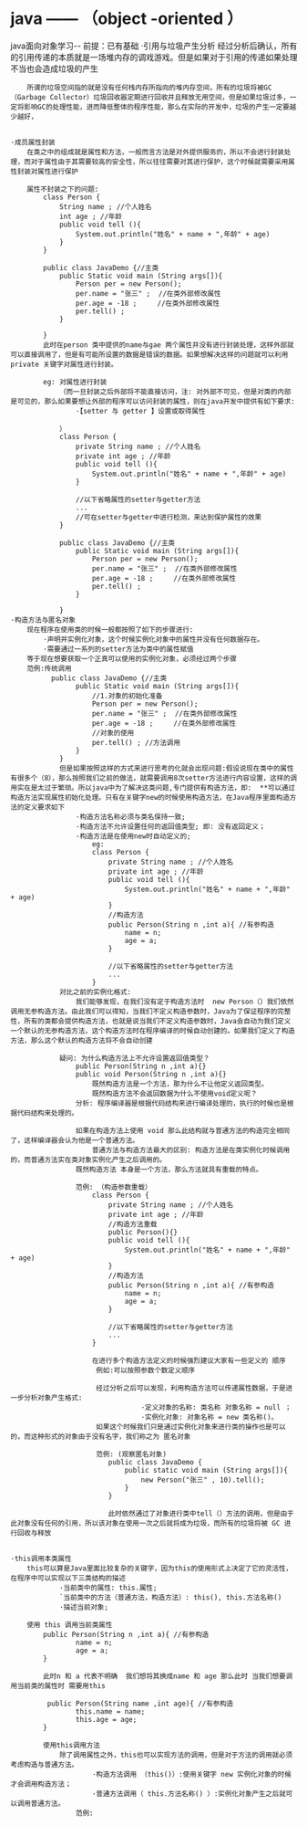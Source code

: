 # java —— （object -oriented ）
java面向对象学习--  前提：已有基础
    ·引用与垃圾产生分析 
        经过分析后确认，所有的引用传递的本质就是一场堆内存的调戏游戏。但是如果对于引用的传递如果处理不当也会造成垃圾的产生

        所谓的垃圾空间指的就是没有任何栈内存所指向的堆内存空间，所有的垃圾将被GC（Garbage Collector）垃圾回收器定期进行回收并且释放无用空间，但是如果垃圾过多，一定将影响GC的处理性能，进而降低整体的程序性能，那么在实际的开发中，垃圾的产生一定要越少越好， 


    ·成员属性封装
        在类之中的组成就是属性和方法，一般而言方法是对外提供服务的，所以不会进行封装处理，而对于属性由于其需要较高的安全性，所以往往需要对其进行保护，这个时候就需要采用属性封装对属性进行保护

        属性不封装之下的问题:
            class Person {
                String name ; //个人姓名
                int age ; //年龄
                public void tell (){
                    System.out.println("姓名" + name + ",年龄" + age) 
                }
            }

            public class JavaDemo {//主类
                public Static void main (String args[]){
                    Person per = new Person();
                    per.name = "张三" ;  //在类外部修改属性
                    per.age = -18 ;     //在类外部修改属性
                    per.tell() ;
                }

            }
            此时在person 类中提供的name与gae 两个属性并没有进行封装处理，这样外部就可以直接调用了，但是有可能所设置的数据是错误的数据。如果想解决这样的问题就可以利用 private 关键字对属性进行封装。 

            eg: 对属性进行封装
                （而一旦封装之后外部将不能直接访问，注: 对外部不可见，但是对类的内部是可见的，那么如果要想让外部的程序可以访问封装的属性，则在java开发中提供有如下要求:
                    ·【setter 与 getter 】设置或取得属性

                ）
                class Person {
                    private String name ; //个人姓名
                    private int age ; //年龄
                    public void tell (){
                        System.out.println("姓名" + name + ",年龄" + age) 
                    }

                    //以下省略属性的setter与getter方法
                    ...
                    //可在setter与getter中进行检测，来达到保护属性的效果
                }

                public class JavaDemo {//主类
                    public Static void main (String args[]){
                        Person per = new Person();
                        per.name = "张三" ;  //在类外部修改属性
                        per.age = -18 ;     //在类外部修改属性
                        per.tell() ;
                    }

                }
    ·构造方法与匿名对象
        现在程序在使用类的时候一般都按照了如下的步骤进行:
            ·声明并实例化对象，这个时候实例化对象中的属性并没有任何数据存在。
            ·需要通过一系列的setter方法为类中的属性赋值
        等于现在想要获取一个正真可以使用的实例化对象，必须经过两个步骤
        范例:传统调用
              public class JavaDemo {//主类
                    public Static void main (String args[]){
                        //1.对象的初始化准备
                        Person per = new Person();
                        per.name = "张三" ;  //在类外部修改属性
                        per.age = -18 ;     //在类外部修改属性
                        //对象的使用
                        per.tell() ; //方法调用
                    }
                } 
                但是如果按照这样的方式来进行思考的化就会出现问题:假设说现在类中的属性有很多个（8），那么按照我们之前的做法，就需要调用8次setter方法进行内容设置，这样的调用实在是太过于繁琐。所以java中为了解决这类问题,专门提供有构造方法，即:  **可以通过构造方法实现属性初始化处理。只有在关键字new的时候使用构造方法，在Java程序里面构造方法的定义要求如下
                    ·构造方法名称必须与类名保持一致;
                    ·构造方法不允许设置任何的返回值类型; 即: 没有返回定义；
                    ·构造方法是在使用new时自动定义的;
                        eg: 
                        class Person {
                            private String name ; //个人姓名
                            private int age ; //年龄
                            public void tell (){
                                System.out.println("姓名" + name + ",年龄" + age) 
                            }
                            //构造方法
                            public Person(String n ,int a){ //有参构造
                                name = n;
                                age = a;
                            }

                            //以下省略属性的setter与getter方法
                            ...
                        }
                对比之前的实例化格式:
                    我们能够发现，在我们没有定于构造方法时  new Person（）我们依然调用无参构造方法。由此我们可以得知，当我们不定义构造参数时，Java为了保证程序的完整性，所有的类都会提供构造方法，也就是说当我们不定义构造参数时，Java会自动为我们定义一个默认的无参构造方法，这个构造方法时在程序编译的时候自动创建的。如果我们定义了构造方法，那么这个默认的构造方法将不会自动创建

                疑问: 为什么构造方法上不允许设置返回值类型？
                    public Person(String n ,int a){}
                    public void Person(String n ,int a){} 
                        既然构造方法是一个方法，那为什么不让他定义返回类型。
                        既然构造方法不会返回数据为什么不使用void定义呢？
                    分析: 程序编译器是根据代码结构来进行编译处理的，执行的时候也是根据代码结构来处理的。

                    如果在构造方法上使用 void 那么此结构就与普通方法的构造完全相同了，这样编译器会认为他是一个普通方法。
                        普通方法与构造方法最大的区别: 构造方法是在类实例化时候调用的，而普通方法实在类对象实例化产生之后调用的。
                    既然构造方法 本身是一个方法，那么方法就具有重载的特点。

                    范例: （构造参数重载）
                        class Person {
                            private String name ; //个人姓名
                            private int age ; //年龄
                            //构造方法重载
                            public Person(){}
                            public void tell (){
                                System.out.println("姓名" + name + ",年龄" + age) 
                            }
                            //构造方法
                            public Person(String n ,int a){ //有参构造
                                name = n;
                                age = a;
                            }

                            //以下省略属性的setter与getter方法
                            ...
                        }

                        在进行多个构造方法定义的时候强烈建议大家有一些定义的 顺序
                         例如:可以按照参数个数定义顺序

                         经过分析之后可以发现，利用构造方法可以传递属性数据，于是进一步分析对象产生格式:
                                    ·定义对象的名称: 类名称 对象名称 = null ；
                                    ·实例化对象: 对象名称 = new 类名称()。
                         如果这个时候我们只是通过实例化对象来进行类的操作也是可以的，而这种形式的对象由于没有名字，我们称之为 匿名对象

                         范例: (观察匿名对象)
                            public class JavaDemo {
                                public static void main (String args[]){
                                    new Person("张三" , 10).tell();
                                }
                            }

                            此时依然通过了对象进行类中tell（）方法的调用，但是由于此对象没有任何的引用，所以该对象在使用一次之后就将成为垃圾，而所有的垃圾将被 GC 进行回收与释放


    ·this调用本类属性
        this可以算是Java里面比较复杂的关键字，因为this的使用形式上决定了它的灵活性，在程序中可以实现以下三类结构的描述
                ·当前类中的属性: this.属性;
                `当前类中的方法（普通方法，构造方法）: this(), this.方法名称()
                ·描述当前对象;

        使用 this 调用当前类属性
            public Person(String n ,int a){ //有参构造             
                    name = n;               
                    age = a;
            }

            此时n 和 a 代表不明确  我们想将其换成name 和 age 那么此时 当我们想要调用当前类的属性时 需要用this

             public Person(String name ,int age){ //有参构造             
                    this.name = name;               
                    this.age = age; 
            }

            使用this调用方法
                除了调用属性之外，this也可以实现方法的调用，但是对于方法的调用就必须考虑构造与普通方法。
                        ·构造方法调用 （this()）:使用关键字 new 实例化对象的时候才会调用构造方法；
                        ·普通方法调用（ this.方法名称() ）:实例化对象产生之后就可以调用普通方法。
                    范例: 
            













